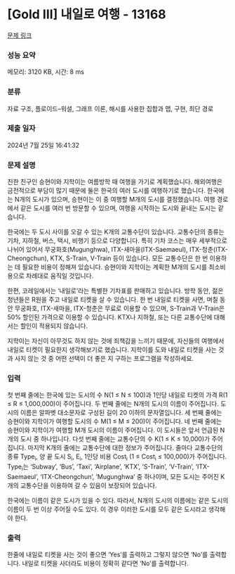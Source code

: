 # [Gold III] 내일로 여행 - 13168 

[문제 링크](https://www.acmicpc.net/problem/13168) 

### 성능 요약

메모리: 3120 KB, 시간: 8 ms

### 분류

자료 구조, 플로이드–워셜, 그래프 이론, 해시를 사용한 집합과 맵, 구현, 최단 경로

### 제출 일자

2024년 7월 25일 16:41:32

### 문제 설명

<p>친한 친구인 승현이와 지학이는 여름방학 때 여행을 가기로 계획했습니다. 해외여행은 금전적으로 부담이 많기 때문에 둘은 한국의 여러 도시를 여행하기로 했습니다. 한국에는 N개의 도시가 있으며, 승현이는 이 중 여행할 M개의 도시를 결정했습니다. 여행 경로에서 같은 도시를 여러 번 방문할 수 있으며, 여행을 시작하는 도시와 끝내는 도시는 같습니다.</p>

<p>한국에는 두 도시 사이를 오갈 수 있는 K개의 교통수단이 있습니다. 교통수단의 종류는 기차, 지하철, 버스, 택시, 비행기 등으로 다양합니다. 특히 기차 코스는 매우 세부적으로 나뉘어 있어서 무궁화호(Mugunghwa), ITX-새마을(ITX-Saemaeul), ITX-청춘(ITX-Cheongchun), KTX, S-Train, V-Train 등이 있습니다. 모든 교통수단은 한 번 이용하는 데 필요한 비용이 정해져 있습니다. 승현이와 지학이는 계획한 M개의 도시를 최소비용으로 차례대로 움직일 것입니다.</p>

<p>한편, 코레일에서는 ‘내일로’라는 특별한 기차표를 판매하고 있습니다. 방학 동안, 젊은 청년들은 R원을 주고 내일로 티켓을 살 수 있습니다. 한 번 내일로 티켓을 사면, 며칠 동안 무궁화호, ITX-새마을, ITX-청춘은 무료로 이용할 수 있으며, S-Train과 V-Train은 50% 할인된 가격으로 이용할 수 있습니다. KTX나 지하철, 또는 다른 교통수단에 대해서는 할인이 적용되지 않습니다.</p>

<p>지학이는 자신이 아무것도 하지 않는 것에 죄책감을 느끼기 때문에, 자신들의 여행에서 내일로 티켓이 필요한지 생각해보기로 했습니다. 지학이를 도와 내일로 티켓을 사는 것과 사지 않는 것 중 어떤 선택이 더 좋은 지 구하는 프로그램을 작성하세요.</p>

### 입력 

 <p>첫 번째 줄에는 한국에 있는 도시의 수 N(1 ≤ N ≤ 100)과 1인당 내일로 티켓의 가격 R(1 ≤ R ≤ 1,000,000)이 주어집니다. 두 번째 줄에는 N개의 도시의 이름이 주어집니다. 도시의 이름은 알파벳 대소문자로 구성된 길이 20 이하의 문자열입니다. 세 번째 줄에는 승현이와 지학이가 여행할 도시의 수 M(1 ≤ M ≤ 200)이 주어집니다. 네 번째 줄에는 승현이와 지학이가 여행할 M개 도시의 이름이 주어집니다. 이 도시들은 앞서 언급된 N개의 도시 중 하나입니다. 다섯 번째 줄에는 교통수단의 수 K(1 ≤ K ≤ 10,000)가 주어집니다. 마지막 K개의 줄에는 교통수단에 대한 정보가 주어집니다. 줄마다 교통수단의 종류 Type<sub>i</sub>, 양 끝 도시 S<sub>i</sub>, E<sub>i</sub>, 1인당 비용 Cost<sub>i</sub> (1 ≤ Cost<sub>i</sub> ≤ 100,000)가 주어집니다. Type<sub>i</sub>는 ‘Subway’, ‘Bus’, ‘Taxi’, ‘Airplane’, ‘KTX’, ‘S-Train’, ‘V-Train’, ‘ITX-Saemaeul’, ‘ITX-Cheongchun’, ‘Mugunghwa’ 중 하나이며, 모든 도시는 주어진 K개의 교통수단을 이용하여 갈 수 있음이 보장되어 있습니다.</p>

<p>한국에는 이름이 같은 도시가 있을 수 있다. 따라서, N개의 도시의 이름에는 같은 도시의 이름이 두 번 이상 주어질 수도 있다. 이 경우 이러한 도시를 모두 같은 도시라고 생각해야 한다.</p>

### 출력 

 <p>한줄에 내일로 티켓을 사는 것이 좋으면 ‘Yes’를 출력하고 그렇지 않으면 ‘No’를 출력합니다. 내일로 티켓을 사더라도 비용이 정확히 같다면 ‘No’를 출력합니다.</p>

